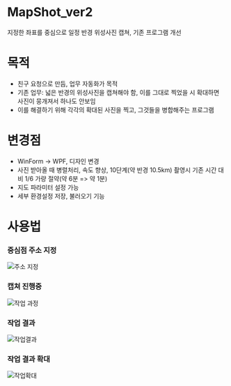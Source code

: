 # MapShot_ver2
지정한 좌표를 중심으로 일정 반경 위성사진 캡쳐,
기존 프로그램 개선

# 목적
* 친구 요청으로 만듬, 업무 자동화가 목적
* 기존 업무: 넓은 반경의 위성사진을 캡쳐해야 함, 이를 그대로 찍었을 시 확대하면 사진이 뭉개져서 하나도 안보임
* 이를 해결하기 위해 각각의 확대된 사진을 찍고, 그것들을 병합해주는 프로그램

# 변경점
* WinForm -> WPF, 디자인 변경
* 사진 받아올 때 병렬처리, 속도 향상, 10단계(약 반경 10.5km) 촬영시 기존 시간 대비 1/6 가량 절약(약 6분 => 약 1분)
* 지도 파라미터 설정 가능
* 세부 환경설정 저장, 불러오기 기능 


# 사용법
### 중심점 주소 지정
![주소 지정](https://user-images.githubusercontent.com/59993347/100979612-594ce200-3587-11eb-9121-6b848679ba5d.png)

### 캡쳐 진행중
![작업 과정](https://user-images.githubusercontent.com/59993347/100979614-5a7e0f00-3587-11eb-8105-c28ab78f0772.png)

### 작업 결과
![작업결과](https://user-images.githubusercontent.com/59993347/100979617-5b16a580-3587-11eb-82d7-627198a0e0b9.png)

### 작업 결과 확대
![작업확대](https://user-images.githubusercontent.com/59993347/100979623-5ce06900-3587-11eb-9ab7-d7fdd95cf608.png)

